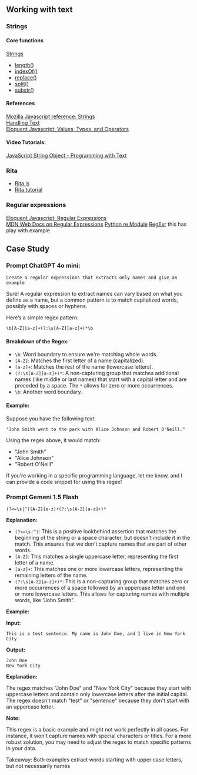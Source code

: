 ## Working with text


### Strings
#### Core functions
[Strings](https://developer.mozilla.org/en-US/docs/Web/JavaScript/Reference/Global_Objects/String)  
- [length()](https://developer.mozilla.org/en-US/docs/Web/JavaScript/Reference/Global_Objects/String)
- [indexOf()](https://developer.mozilla.org/en-US/docs/Web/JavaScript/Reference/Global_Objects/String/indexOf)
- [replace()](https://developer.mozilla.org/en-US/docs/Web/JavaScript/Reference/Global_Objects/String/replace)
- [split()](https://developer.mozilla.org/en-US/docs/Web/JavaScript/Reference/Global_Objects/String/split)
- [substr()](https://developer.mozilla.org/en-US/docs/Web/JavaScript/Reference/Global_Objects/String/substr)


#### References
[Mozilla Javascript reference: Strings](https://developer.mozilla.org/en-US/docs/Web/JavaScript/Reference/Global_Objects/String)  
[Handling Text](https://developer.mozilla.org/en-US/docs/Learn/JavaScript/First_steps/Strings)  
[Eloquent Javascript: Values, Types, and Operators](https://eloquentjavascript.net/01_values.html)  

#### Video Tutorials:
[JavaScript String Object - Programming with Text](https://www.youtube.com/watch?v=DcoAjEZYies)   

### Rita
- [Rita.js](https://rednoise.org/rita/)
- [Rita tutorial](https://www.youtube.com/watch?v=lIPEvh8HbGQ)

### Regular expressions
[Eloquent Javascript: Regular Expressions](https://eloquentjavascript.net/09_regexp.html)  
[MDN Web Docs on Regular Expressions](https://developer.mozilla.org/en-US/docs/Web/JavaScript/Guide/Regular_expressions)
[Python re Module](https://docs.python.org/3/library/re.html)
[RegExr](https://regexr.com/) 
this has play with example

## Case Study

### Prompt ChatGPT 4o mini:

```
Create a regular expressions that extracts only names and give an example
```

Sure! A regular expression to extract names can vary based on what you define as a name, but a common pattern is to match capitalized words, possibly with spaces or hyphens.

Here’s a simple regex pattern:

```
\b[A-Z][a-z]+(?:\s[A-Z][a-z]+)*\b
```

#### Breakdown of the Regex:
- `\b`: Word boundary to ensure we're matching whole words.
- `[A-Z]`: Matches the first letter of a name (capitalized).
- `[a-z]+`: Matches the rest of the name (lowercase letters).
- `(?:\s[A-Z][a-z]+)*`: A non-capturing group that matches additional names (like middle or last names) that start with a capital letter and are preceded by a space. The `*` allows for zero or more occurrences.
- `\b`: Another word boundary.

#### Example:
Suppose you have the following text:

```
"John Smith went to the park with Alice Johnson and Robert O'Neill."
```

Using the regex above, it would match:
- "John Smith"
- "Alice Johnson"
- "Robert O'Neill"

If you’re working in a specific programming language, let me know, and I can provide a code snippet for using this regex!

### Prompt Gemeni 1.5 Flash

```regex
(?<=\s|^)[A-Z][a-z]+(?:\s[A-Z][a-z]+)*
```

**Explanation:**

* `(?<=\s|^)`: This is a positive lookbehind assertion that matches the beginning of the string or a space character, but doesn't include it in the match. This ensures that we don't capture names that are part of other words.
* `[A-Z]`: This matches a single uppercase letter, representing the first letter of a name.
* `[a-z]+`: This matches one or more lowercase letters, representing the remaining letters of the name.
* `(?:\s[A-Z][a-z]+)*`: This is a non-capturing group that matches zero or more occurrences of a space followed by an uppercase letter and one or more lowercase letters. This allows for capturing names with multiple words, like "John Smith".

**Example:**

**Input:**

```
This is a test sentence. My name is John Doe, and I live in New York City.
```

**Output:**

```
John Doe
New York City
```

**Explanation:**

The regex matches "John Doe" and "New York City" because they start with uppercase letters and contain only lowercase letters after the initial capital. The regex doesn't match "test" or "sentence" because they don't start with an uppercase letter.

**Note:**

This regex is a basic example and might not work perfectly in all cases. For instance, it won't capture names with special characters or titles. For a more robust solution, you may need to adjust the regex to match specific patterns in your data.


Takeaway: Both examples extract words starting with upper case letters, but not necessarily names 

